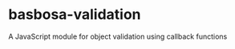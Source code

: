 basbosa-validation
==================

A JavaScript module for object validation using callback functions